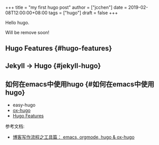 +++
title = "my first hugo post"
author = ["jcchen"]
date = 2019-02-08T12:00:00+08:00
tags = ["hugo"]
draft = false
+++

Hello hugo.

Will be remove soon!


## Hugo Features {#hugo-features}


## Jekyll -> Hugo {#jekyll-hugo}


## 如何在emacs中使用hugo {#如何在emacs中使用hugo}

-   easy-hugo
-   [ox-hugo](/posts/ox-hugo)
-   [Hugo Features](#hugo-features)

参考文档:

-   [博客写作流程之工具篇： emacs, orgmode, hugo & ox-hugo](https://www.xianmin.org/post/ox-hugo/)
